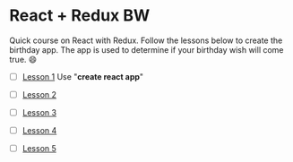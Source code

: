 # React + Redux BW

Quick course on React with Redux. Follow the lessons below to create the birthday app.  The app is used to determine if your birthday wish will come true. :smile:

- [ ] [Lesson 1]() Use "**create react app**"
- [ ] [Lesson 2]()
- [ ] [Lesson 3]()
- [ ] [Lesson 4]()
- [ ] [Lesson 5]()

